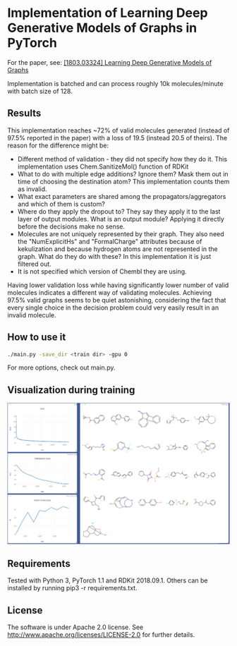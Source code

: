 # Implementation of Learning Deep Generative Models of Graphs in PyTorch

For the paper, see: [[1803.03324] Learning Deep Generative Models of Graphs](https://arxiv.org/abs/1803.03324)

Implementation is batched and can process roughly 10k molecules/minute with batch size of 128.

## Results

This implementation reaches ~72% of valid molecules generated  (instead of 97.5% reported in the paper) with a loss of 19.5 (instead 20.5 of theirs). The reason for the difference might be:
 * Different method of validation - they did not specify how they do it. This implementation uses Chem.SanitizeMol() function of RDKit
 * What to do with multiple edge additions? Ignore them? Mask them out in time of choosing the destination atom? This implementation counts them as invalid.
 * What exact parameters are shared among the propagators/aggregators and which of them is custom?
 * Where do they apply the dropout to? They say they apply it to the last layer of output modules. What is an output module? Applying it directly before the decisions make no sense.
 * Molecules are not uniquely represented by their graph. They also need the "NumExplicitHs" and "FormalCharge" attributes because of kekulization and because hydrogen atoms are not represented in the graph. What do they do with these? In this implementation it is just filtered out.
 * It is not specified which version of Chembl they are using.

Having lower validation loss while having significantly lower number of valid molecules indicates a different way of validating molecules. Achieving 97.5% valid graphs seems to be quiet astonishing, considering the fact that every single choice in the decision problem could very easily result in an invalid molecule.

## How to use it

```bash
./main.py -save_dir <train dir> -gpu 0
```

For more options, check out main.py.

## Visualization during training

![](./assets/preview.png)

## Requirements

Tested with Python 3, PyTorch 1.1 and RDKit 2018.09.1. Others can be installed by running pip3 -r requirements.txt.

## License

The software is under Apache 2.0 license. See http://www.apache.org/licenses/LICENSE-2.0 for further details.